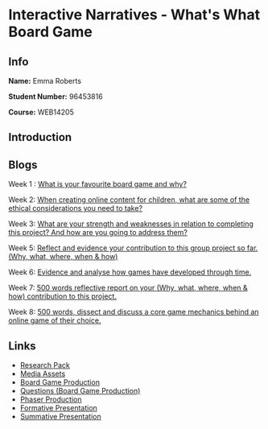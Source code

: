 # Interactive Narratives - What's What Board Game

## Info

**Name:** Emma Roberts

**Student Number:** 96453816

**Course:** WEB14205

## Introduction


## Blogs

Week 1 : [What is your favourite board game and why?]()

Week 2: [When creating online content for children, what are some of the ethical considerations you need to take?]()

Week 3: [What are your strength and weaknesses in relation to completing this project? And how are you going to address them?]()

Week 5: [Reflect and evidence your contribution to this group project so far. (Why, what, where, when & how)]()

Week 6: [Evidence and analyse how games have developed through time.]()

Week 7: [500 words reflective report on your (Why, what, where, when & how) contribution to this project.]()

Week 8: [500 words, dissect and discuss a core game mechanics behind an online game of their choice.]()


## Links

* [Research Pack](https://docs.google.com/document/d/1JSHa4pcsvwXE42bci0OSdwDtmCMI96wCsp-peImPElI/edit?usp=sharing)
* [Media Assets](https://drive.google.com/drive/folders/1dK_Cp3qLm9Z3qnWOqoQEgIj8VYTTBK3R?usp=sharing)
* [Board Game Production](https://drive.google.com/drive/folders/1-baUzewgVXXkFnuWvzJvAY41iE7U8rq8?usp=sharing)
* [Questions (Board Game Production)](https://docs.google.com/document/d/11wJjzeVMML6jOmnx3mCnyzJkGmhW7xGtEeZGl2Nd5vM/edit?usp=sharing)
* [Phaser Production](https://eroberts28.github.io/whatswhatgame/)
* [Formative Presentation](https://docs.google.com/presentation/d/1ykkwL7i_xX0vIybVwu9WOQHvGvAW6-bGIuED0cTDeN8/edit?usp=sharing)
* [Summative Presentation](https://docs.google.com/presentation/d/1cfRa3TZCdy6YYK-vdNu23DSZwGGY-Lwg_hptl-95YaQ/edit?usp=sharing)




